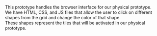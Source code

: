 This prototype handles the browser interface for our physical prototype.   
We have HTML, CSS, and JS files that allow the user to click on different shapes from the grid and change the color of that shape.  
These shapes represent the tiles that will be activated in our physical prototype.  
